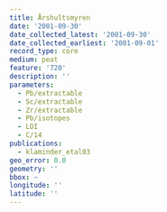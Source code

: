 ```yaml
---
title: Årshultsmyren
date: '2001-09-30'
date_collected_latest: '2001-09-30'
date_collected_earliest: '2001-09-01'
record_type: core
medium: peat
feature: '720'
description: ''
parameters:
  - Pb/extractable
  - Sc/extractable
  - Zr/extractable
  - Pb/isotopes
  - LOI
  - C/14
publications:
  - klaminder_etal03
geo_error: 0.0
geometry: ''
bbox: ~
longitude: ''
latitude: ''
---
```


